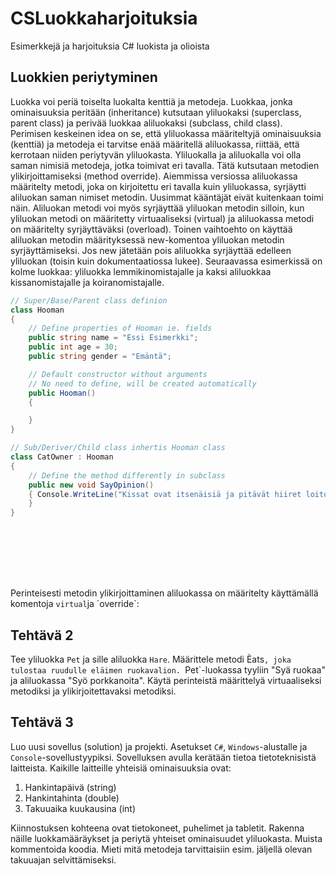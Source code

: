 # CSLuokkaharjoituksia
Esimerkkejä ja harjoituksia C# luokista ja olioista

## Luokkien periytyminen
Luokka voi periä toiselta luokalta kenttiä ja metodeja. Luokkaa, jonka ominaisuuksia peritään (inheritance) kutsutaan yliluokaksi (superclass, parent class) ja perivää luokkaa aliluokaksi (subclass, child class). Perimisen keskeinen idea on se, että yliluokassa määriteltyjä ominaisuuksia (kenttiä) ja metodeja ei tarvitse enää määritellä aliluokassa, riittää, että kerrotaan niiden periytyvän yliluokasta. Yliluokalla ja aliluokalla voi olla saman nimisiä metodeja, jotka toimivat eri tavalla. Tätä kutsutaan metodien ylikirjoittamiseksi (method override). Aiemmissa versiossa aliluokassa määritelty metodi, joka on kirjoitettu eri tavalla kuin yliluokassa, syrjäytti aliluokan saman nimiset metodin. Uusimmat kääntäjät eivät kuitenkaan toimi näin. Aliluokan metodi voi myös syrjäyttää yliluokan metodin silloin, kun yliluokan metodi on määritetty virtuaaliseksi (virtual) ja aliluokassa metodi on määritelty syrjäyttäväksi (overload). Toinen vaihtoehto on käyttää aliluokan metodin määrityksessä new-komentoa yliluokan metodin syrjäyttämiseksi. Jos new jätetään pois aliluokka syrjäyttää edelleen yliluokan (toisin kuin dokumentaatiossa lukee). Seuraavassa esimerkissä on kolme luokkaa: yliluokka lemmikinomistajalle ja kaksi aliluokkaa kissanomistajalle ja koiranomistajalle.

```csharp
// Super/Base/Parent class definion
class Hooman
{
    // Define properties of Hooman ie. fields
    public string name = "Essi Esimerkki";
    public int age = 30;
    public string gender = "Emäntä";

    // Default constructor without arguments
    // No need to define, will be created automatically
    public Hooman()
    {

    }
}

// Sub/Deriver/Child class inhertis Hooman class
class CatOwner : Hooman
{
    // Define the method differently in subclass
    public new void SayOpinion()
    { Console.WriteLine("Kissat ovat itsenäisiä ja pitävät hiiret loitolla");
    }
}









```

Perinteisesti metodin ylikirjoittaminen aliluokassa on määritelty käyttämällä komentoja `virtual`ja ´override`:

## Tehtävä 2
Tee yliluokka `Pet` ja sille aliluokka `Hare`. Määrittele metodi Èats`, joka tulostaa ruudulle eläimen ruokavalion. `Pet`-luokassa tyyliin "Syä ruokaa" ja aliluokassa "Syö porkkanoita". Käytä perinteistä määrittelyä virtuaaliseksi metodiksi ja ylikirjoitettavaksi metodiksi.

## Tehtävä 3
Luo uusi sovellus (solution) ja projekti. Asetukset `C#`, `Windows`-alustalle ja `Console`-sovellustyypiksi.
Sovelluksen avulla kerätään tietoa tietoteknisistä laitteista. Kaikille laitteille yhteisiä ominaisuuksia ovat:

1. Hankintapäivä (string)
2. Hankintahinta (double)
3. Takuuaika kuukausina (int)

Kiinnostuksen kohteena ovat tietokoneet, puhelimet ja tabletit. Rakenna näille luokkamääräykset ja periytä yhteiset ominaisuudet
yliluokasta. Muista kommentoida koodia. Mieti mitä metodeja tarvittaisiin esim. jäljellä olevan takuuajan selvittämiseksi.
